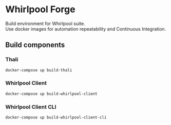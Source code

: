# Whirlpool Forge

Build environment for Whirlpool suite.  
Use docker images for automation repeatability and Continuous Integration.

## Build components

### Thali

```bash
docker-compose up build-thali
```

### Whirlpool Client

```bash
docker-compose up build-whirlpool-client
```

### Whirlpool Client CLI

```bash
docker-compose up build-whirlpool-client-cli
```
